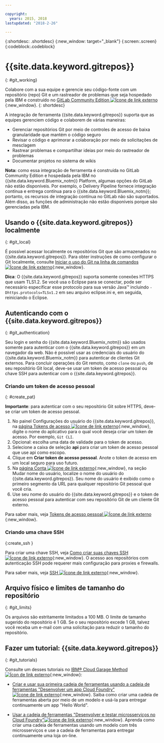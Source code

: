 ```yaml
---

copyright:
  years: 2015, 2018
lastupdated: "2018-2-26"

---
```


{:shortdesc: .shortdesc}
{:new_window: target="_blank"}
{:screen:.screen}
{:codeblock:.codeblock}

# {{site.data.keyword.gitrepos}}
{: #git_working}

Colabore com a sua equipe e gerencie seu código-fonte com um repositório (repo) Git e um rastreador de problemas que seja hospedado pela IBM e construído no [GitLab Community Edition ![Ícone de link externo](../../icons/launch-glyph.svg "Ícone de link externo")](https://about.gitlab.com/){:new_window}.
{: shortdesc}

A integração de ferramenta {{site.data.keyword.gitrepos}} suporta que as equipes gerenciem código e colaborem de várias maneiras:
   * Gerenciar repositórios Git por meio de controles de acesso de baixa granularidade que mantém o código seguro
   * Revisar o código e aprimorar a colaboração por meio de solicitações de mesclagem
   * Rastrear problemas e compartilhar ideias por meio do rastreador de problemas
   * Documentar projetos no sistema de wikis

**Nota:** como essa integração de ferramenta é construída no GitLab Community Edition
e hospedada pela IBM no {{site.data.keyword.Bluemix_notm}} Platform, algumas opções do GitLab não
estão disponíveis. Por exemplo, o Delivery Pipeline fornece integração contínua e entrega contínua para
o {{site.data.keyword.Bluemix_notm}}; portanto, os recursos de integração contínua no GitLab não são
suportados. Além disso, as funções de administração não estão disponíveis porque são gerenciadas pela IBM.

## Usando o {{site.data.keyword.gitrepos}} localmente
{: #git_local}

É possível acessar localmente os repositórios Git que são armazenados no {{site.data.keyword.gitrepos}}. Para obter instruções de como configurar o Git localmente, consulte [Iniciar o uso do Git na linha de comandos ![Ícone de link externo](../../icons/launch-glyph.svg "Ícone de link externo")](https://git.ng.bluemix.net/help/gitlab-basics/start-using-git){:new_window}.

**Dica**: O {{site.data.keyword.gitrepos}} suporta somente conexões HTTPS que usam TLS1.2. Se você usa o Eclipse para se conectar, pode ser necessário especificar esse protocolo para sua versão Java&trade; incluindo `-Dhttps.protocols=TLSv1.2` em seu arquivo eclipse.ini e, em seguida, reiniciando o Eclipse.

## Autenticando com o {{site.data.keyword.gitrepos}}
{: #git_authentication}

Seu login e senha do {{site.data.keyword.Bluemix_notm}} são usados somente para autenticar com o {{site.data.keyword.gitrepos}} em um navegador da web. Não é possível usar as credenciais do usuário do {{site.data.keyword.Bluemix_notm}} para autenticar de clientes Git externos. Para concluir operações do Git remoto, como `clone` ou `push`, de seu repositório Git local, deve-se usar um token de acesso pessoal ou chave SSH para autenticar com o {{site.data.keyword.gitrepos}}.

### Criando um token de acesso pessoal
{: #create_pat}

**Importante**: para autenticar com o seu repositório Git sobre HTTPS, deve-se criar um token de acesso pessoal.

1. No painel Configurações do usuário do {{site.data.keyword.gitrepos}}, na [página Tokens de acesso ![Ícone de link externo](../../icons/launch-glyph.svg "Ícone de link externo")](https://git.ng.bluemix.net/profile/personal_access_tokens?cm_sp=dw-bluemix-_-nospace-_-answers){:new_window}, digite o nome do aplicativo para o qual você deseja criar um token de acesso. Por exemplo, `Git CLI`.
1. Opcional: escolha uma data de validade para o token de acesso.
1. Selecione a caixa de seleção **api** para criar um token de acesso pessoal que use api como escopo.
1. Clique em **Criar token de acesso pessoal**. Anote o token de acesso em um local seguro para uso futuro.
1. Na [página Conta ![Ícone de link externo](../../icons/launch-glyph.svg "Ícone de link externo")](https://git.ng.bluemix.net/profile/account?cm_sp=dw-bluemix-_-nospace-_-answers){:new_window}, na seção Mudar nome do usuário, localize o nome do usuário do {{site.data.keyword.gitrepos}}. Seu nome do usuário é exibido como o primeiro segmento da URL para qualquer repositório Git pessoal que você cria.
1. Use seu nome do usuário do {{site.data.keyword.gitrepos}} e o token de acesso pessoal para autenticar com seu repositório Git de um cliente Git externo.

Para saber mais, veja [Tokens de acesso pessoal ![Ícone de link externo](../../icons/launch-glyph.svg "Ícone de link externo")](https://git.ng.bluemix.net/help/api/README.html#personal-access-tokens){:new_window}.

### Criando uma chave SSH  
{:create_ssh }

Para criar uma chave SSH, veja [Como criar suas chaves SSH ![Ícone de link externo](../../icons/launch-glyph.svg "Ícone de link externo")](https://git.ng.bluemix.net/help/gitlab-basics/create-your-ssh-keys){:new_window}. O acesso aos repositórios com autenticação SSH pode requerer mais configuração para proxies e firewalls.

Para saber mais, veja [SSH ![Ícone de link externo](../../icons/launch-glyph.svg "Ícone de link externo")](https://git.ng.bluemix.net/help/ssh/README){:new_window}.

## Arquivo físico e limites de tamanho do repositório
{: #git_limits}

Os arquivos são estritamente limitados a 100 MB. O limite de tamanho sugerido do repositório é 1 GB. Se o seu repositório excede 1 GB, talvez você receba um e-mail com uma solicitação para reduzir o tamanho do repositório.

## Fazer um tutorial: {{site.data.keyword.gitrepos}}
{: #git_tutorials}

Consulte um desses tutoriais no [IBM&reg; Cloud Garage Method ![Ícon de link externo](../../icons/launch-glyph.svg "Ícone de link externo")](https://www.ibm.com/cloud/garage){:new_window}:

  * [Criar e usar sua primeira cadeia de ferramentas usando a cadeia de ferramentas "Desenvolver um app Cloud Foundry" ![Ícone de link externo](../../icons/launch-glyph.svg "Ícone de link externo")](https://www.ibm.com/cloud/garage/tutorials/introduce-develop-cloud-foundry-app-toolchain){:new_window}. Saiba como criar uma cadeia de ferramentas aberta por meio de um modelo e usá-la para entregar continuamente um app "Hello World".

  * [Usar a cadeia de ferramentas "Desenvolver e testar microsserviços no Cloud Foundry"![Ícone de link externo](../../icons/launch-glyph.svg "Ícone de link externo")](https://www.ibm.com/cloud/garage/tutorials/use-develop-test-microservices-on-cloud-foundry-toolchain){:new_window}. Aprenda como criar uma cadeia de ferramentas usando um modelo com três microsserviços e use a cadeia de ferramentas para entregar continuamente uma loja on-line.
